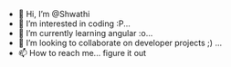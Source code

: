- 👋 Hi, I’m @Shwathi
- 👀 I’m interested in coding :P...
- 🌱 I’m currently learning angular :o...
- 💞️ I’m looking to collaborate on developer projects ;) ...
- 📫 How to reach me... figure it out

<!---
Shwathi/Shwathi is a ✨ special ✨ repository because its `README.md` (this file) appears on your GitHub profile.
You can click the Preview link to take a look at your changes.
--->
